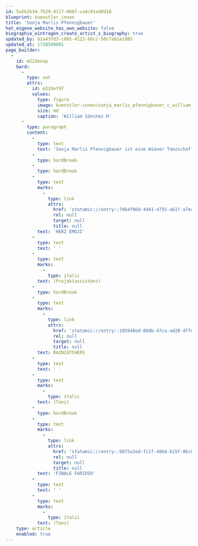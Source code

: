 ```yaml
---
id: 5a5b2b34-7b29-4117-906f-ca4c91ed0d18
blueprint: kuenstler_innen
title: 'Sonja Marlis Pfennigbauer'
hat_eigene_website_has_own_website: false
biographie_eintragen_create_artist_s_biography: true
updated_by: b1a43fd3-c865-4122-b6cc-50cfa81a1985
updated_at: 1728509001
page_builder:
  -
    id: m22deoxp
    bard:
      -
        type: set
        attrs:
          id: m22det97
          values:
            type: figure
            image: kuenstler-innen/sonja_marlis_pfennigbauer_c_william_sanchez.jpg
            size: md
            caption: 'William Sánchez H'
      -
        type: paragraph
        content:
          -
            type: text
            text: 'Sonja Marlis Pfennigbauer ist eine Wiener Tanzschaffende, die Tanztheater, urbanen Tanz und Mixed Ability miteinander verbindet. In ihrer künstlerischen Praxis verknüpft sie verschiedene Tanzstile mit Spoken Word und Textgestaltung. Ihr Fokus liegt auf autobiographischem Storytelling, das normabweichende Lebensrealitäten thematisiert. Zurzeit absolviert sie ihren Master in "Inklusion und Transformation" mit Schwerpunkt auf Community Building und Kunst als transformativer Praxis.'
          -
            type: hardBreak
          -
            type: hardBreak
          -
            type: text
            marks:
              -
                type: link
                attrs:
                  href: 'statamic://entry::7d64f06d-4441-4755-a61f-a7ea44487e45'
                  rel: null
                  target: null
                  title: null
            text: 'HERZ EMOJI'
          -
            type: text
            text: ' '
          -
            type: text
            marks:
              -
                type: italic
            text: (Projektassistenz)
          -
            type: hardBreak
          -
            type: text
            marks:
              -
                type: link
                attrs:
                  href: 'statamic://entry::195948ed-884b-47ca-ad28-dffe66db90ae'
                  rel: null
                  target: null
                  title: null
            text: RAINCATCHERS
          -
            type: text
            text: ' '
          -
            type: text
            marks:
              -
                type: italic
            text: (Tanz)
          -
            type: hardBreak
          -
            type: text
            marks:
              -
                type: link
                attrs:
                  href: 'statamic://entry::9875a2ed-fc1f-48b4-b15f-8bc8317b9cf4'
                  rel: null
                  target: null
                  title: null
            text: 'FINALE FURIOSO'
          -
            type: text
            text: ' '
          -
            type: text
            marks:
              -
                type: italic
            text: (Tanz)
    type: article
    enabled: true
---
```


